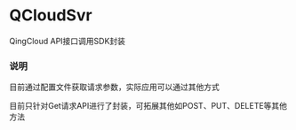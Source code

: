 # QCloudSvr 

QingCloud API接口调用SDK封装

### 说明
目前通过配置文件获取请求参数，实际应用可以通过其他方式

目前只针对Get请求API进行了封装，可拓展其他如POST、PUT、DELETE等其他方法

